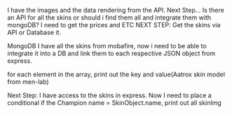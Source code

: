 I have the images and the data rendering from the API.
Next Step...
    Is there an API for all the skins or should i find them all and integrate them with mongoDB?
    I need to get the prices and ETC
    NEXT STEP: Get the skins via API or Database it.

MongoDB
  I have all the skins from mobafire, now i need to be able to integrate it into a DB and link them to each respective JSON object from express.

for each element in the array, print out the key and value(Aatrox skin model from men-lab)

Next Step:
  I have access to the skins in express. Now I need to place a conditional if the Champion name = SkinObject.name, print out all skinImg

